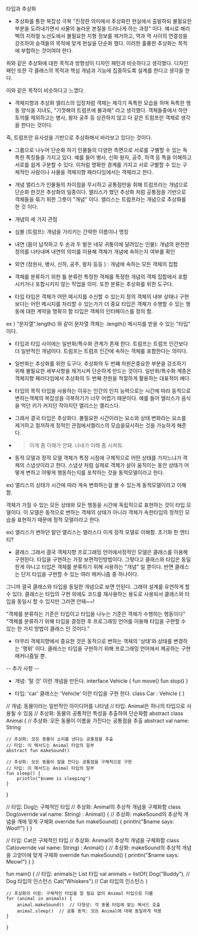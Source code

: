 타입과 추상화

- 추상화를 통한 복잡성 극복
"진정한 의미에서 추상화란 현실에서 출발하되 불필요한 부분을 도려내가면서 사물의 놀라운 본질을 드러나게 하는 과정" 이다.
예시로 해리 벡의 지하철 노선도에서 불필요한 지형 정보를 제거하고, 역과 역 사이의 연결성을 강조하여 승객들의 목적에 맞게 현실을 단순화 했다.
이러한 훌륭한 추상화는 목적에 부합하는 것이여야 한다.

위와 같은 추상화에 대한 목적과 방향성이 디자인 패턴과 비슷하다고 생각했다. 디자인 패턴 또한 각 클래스의 목적과 핵심 개념과 기능에 집중하도록 설계를 한다고 생각을 한다.

이와 같은 목적이 비슷하다고 느꼈다.


- 객체지향과 추상화
앨리스의 입장처럼 객체는 제각기 독특한 모습을 하며 독특한 행동 양식을 지녀도, "기껏해야 트럼프에 불과해" 라고 생각했다. 
객체들중에서 하얀 토끼를 제외하고는 병사, 왕자 공주 등 상관하지 않고 다 같은 트럼프란 객체로 생각을 한다는 것이다. 

즉, 트럼프란 유사성을 기반으로 추상화해서 바라보고 있다는 것이다.

- 그룹으로 나누어 단순화 하기
인물들의 다양한 측면으로 서로를 구별할 수 있는 독특한 특징들을 가지고 있다. 예를 들어 병사, 신화 왕자, 공주, 하객 등 특을 이해하고 서로를 쉽게 구분할 수 있다.
이처럼 명확한 경계를 가지고 서로 구별할 수 있는 구체적인 사람이나 사물을 객체지향 패러다임에서는 객체라고 한다.

- 개념
앨리스가 인물들의 차이점을 무시하고 공통점만을 취해 트럼프라는 개념으로 단순화 한것은 추상화의 일종이다.
앨리스가 했던 추상화 처럼 공통점을 기반으로 객체들을 묶기 위한 그릇이 "개념" 이다.
앨리스는 트럼프라는 개념으로 추상화를 한 것 이다.

- 개념의 세 가지 관점
- 심볼 (트럼프): 개념을 가리키는 간략한 이름이나 명칭
- 내연 (몸이 납작하고 두 손과 두 발은 네모 귀퉁이에 달려있는 인물): 개념의 완전한 정의를 나타내며 내연의 의미를 이용해 객체가 개념에 속하는지 여부를 확인
- 외연 (정원사, 병사, 신하, 공주, 왕자 등등 ) : 개념에 속하는 모든 객체의 집합

- 객체를 분류하기 위한 틀
분류란 특정한 객체를 특정한 개념의 객체 집합에서 포함시키거나 포합시키지 않는 작업을 의미.
또한 분류는 추상화를 위한 도구다.

- 타입
타입은 객체가 어떤 메시지를 수신할 수 있는지 정의
객체의 내부 상태나 구현보다는 어떤 메시지를 처리할 수 있는가가 더 중요
타입은 객체가 수행할 수 있는 행동에 대한 계약을 명확히 함
타입은 객체의 인터페이스를 정의 함.

ex ) "문자열".length() 와 같이 문자열 객체는 .length() 메시지를 받을 수 있는 "타입" 이다.

- 타입과 타입 사이에는 일반화/특수화 관계가 존재 한다. 트럼프는 트럼프 인간보다 더 일반적인 개념이다. 
트럼프는 트럼프 인간에 속하는 객체를 포함한다는 의미다.

- 일반화는 추상화를 위한 도구다.
추상화의 두 번쨰 차원은중요한 부분을 강조하기 위해 불필요한 세부사항을 제거시켜 단순하게 만드는 것이다.
일반화/특수화 계층은 객체지향 패러다임에서 추상화의 두 번째 찬원을 적절하게 활용하는 대표적이 예다.


- 타입의 목적
타입을 사용하는 이유는 인간의 인지 능력으로는 시간에 따라 동적으로 변하는객체의 복잡성을 극복하기가 너무 어렵기 때문이다.
예를 들어 앨리스가 음식을 먹던 키가 커지던 작아지던 앨리스는 앨리스다.

- 그래서 결국 타입은 추상화다.
불필요한 시간이라는 요소와 상태 변화라는 요소를 제거하고 철저하게 정적인 관점에서앨리스의 모습을묘사하는 것을 가능하게 해준다.
- > 이게 좀 이해가 안돼. 너네가 이해 좀 시켜줘.
  

- 동적 모델과 정적 모델
객체가 특정 시점에 구체적으로 어떤 상태를 가지느냐가 객체의 스냅샷이라고 한다.
스냅샷 처럼 실제로 객체가 살아 움직이는 동안 상태가 어떻게 변하고 어떻게 행동하는지를 포착하는 것을 동적모델이라고 한다.

ex) 앨리스의 상태가 시간에 따라 계속 변화하는걸 볼 수 있는게 동적모델이라고 이해함.

객체가 가질 수 있는 모든 상태와 모든 행동을 시간에 독립적으로 표현하는 것이 타입 모델이다.
이 모델은 동적으로 변하는 객체의 상태가 아니라 객체가 속한타입의 정적인 모습을 표현하기 때문에 정적 모델이라고 한다.

ex) 앨리스가 변하던 말던 앨리스는 앨리스다 이게 정적 모델로 이해함. 초기화 한 엔티티?

- 클래스
그래서 결국 객체지향 프로그래밍 언어에서정적인 모델은 클래스를 이용해 구현된다. 타입을 구현하는 가장 보편적인방법이다.
그렇다고 클래스와 타입은 동일한게 아니고 타입은 객체를 분류하기 위해 사용하는 "개념" 일 뿐이다.
반면 클래스는 단지 타입을 구현할 수 있는 여러 메커니즘 중 하나이다.

그니까 결국 클래스와 타입을 동일한 개념으로 보면 안된다. 그래야 설계를 유연하게 할 수 있다.
클래스는 타입의 구현 외에도 코드를 재사용하는 용도로 사용되서 클래스와 타입을 동일시 할 수 있지만 그러면 안돼~~!

"객체를 분류하는 기준은 타입이고 타입을 나누는 기준은 객체가 수행하는 행동이다"
"객체를 분류하기 위해 타입을 결정한 후 프로그래밍 언어를 이용해 타입을 구현할 수 있는 한 가지 방법이 클래스 인 것이다."

- 마무리
객체지향에서 중요한 것은 동적으로 변하는 객체의 '상태'와 상태를 변경하는 '행위' 이다.
클래스는 타입을 구현하기 위해 프로그래밍 언어에서 제공하는 구현 매커니즘일 뿐.

-- 추가 사항 --

- 개념: '탈 것' 이란 개념을 만든다.
interface Vehicle {
    fun move()
    fun stop()
}

- 타입: 'car' 클래스는 'Vehicle' 이란 타입을 구현 한다.
class Car : Vehicle { }

// 개념: 동물이라는 일반적인 아이디어를 나타냄
// 타입: Animal은 하나의 타입으로 사용될 수 있음
// 추상화: 동물의 공통적인 특성을 추출하여 단순화함
abstract class Animal {
    // 추상화: 모든 동물이 이름을 가진다는 공통점을 추출
    abstract val name: String

    // 추상화: 모든 동물이 소리를 낸다는 공통점을 추출
    // 타입: 이 메서드는 Animal 타입의 일부
    abstract fun makeSound()

    // 추상화: 모든 동물이 잠을 잔다는 공통점을 구체적으로 구현
    // 타입: 이 메서드는 Animal 타입의 일부
    fun sleep() {
        println("$name is sleeping")
    }
}

// 타입: Dog는 구체적인 타입
// 추상화: Animal의 추상적 개념을 구체화함
class Dog(override val name: String) : Animal() {
    // 추상화: makeSound의 추상적 개념을 개에 맞게 구체화
    override fun makeSound() {
        println("$name says: Woof!")
    }
}

// 타입: Cat은 구체적인 타입
// 추상화: Animal의 추상적 개념을 구체화함
class Cat(override val name: String) : Animal() {
    // 추상화: makeSound의 추상적 개념을 고양이에 맞게 구체화
    override fun makeSound() {
        println("$name says: Meow!")
    }
}

fun main() {
    // 타입: animals는 List<Animal> 타입
    val animals = listOf(
        Dog("Buddy"),  // Dog 타입의 인스턴스
        Cat("Whiskers")  // Cat 타입의 인스턴스
    )

    // 추상화의 이점: 구체적인 타입을 알 필요 없이 Animal 타입으로 다룸
    for (animal in animals) {
        animal.makeSound()  // 다형성: 각 동물 타입에 맞는 메서드 호출
        animal.sleep()  // 공통 동작: 모든 Animal에 대해 동일하게 적용
    }
}
